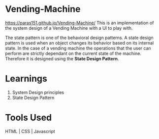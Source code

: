 # Vending-Machine 
https://paras151.github.io/Vending-Machine/
This is an implementation of the system design of a Vending Machine with a UI to play with.

The state pattern is one of the behavioral design patterns. A state design pattern is used when an object changes its behavior based on its internal state. 
In the case of a vending machine the operations that the user can perform are strictly dependant on the current state of the machine. Therefore it is designed using the **State Design Pattern**.

# Learnings
1. System Design principles
2. State Design Pattern

# Tools Used
HTML | CSS | Javascript
